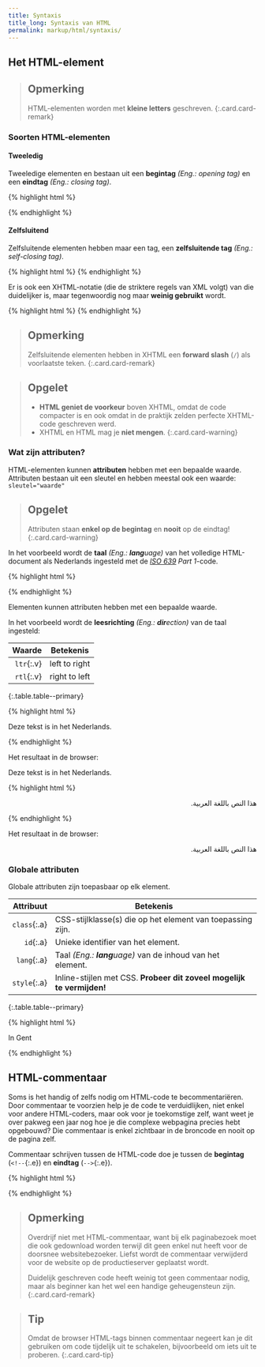 ```yaml
---
title: Syntaxis
title_long: Syntaxis van HTML
permalink: markup/html/syntaxis/
---
```


Het HTML-element
----------------

> Opmerking
> ---
> HTML-elementen worden met **kleine letters** geschreven. 
{:.card.card-remark}

### Soorten HTML-elementen

#### Tweeledig

Tweeledige elementen en bestaan uit een **begintag** *(Eng.: opening tag)* en een **eindtag** *(Eng.: closing tag)*.

{% highlight html %}
<html> <!-- Begintag -->

</html> <!-- Eindtag -->
{% endhighlight %}

#### Zelfsluitend

Zelfsluitende elementen hebben maar een tag, een **zelfsluitende tag** *(Eng.: self-closing tag)*. 

{% highlight html %}
<meta> <!-- Zelfsluitend tag in HTML5 -->
{% endhighlight %}

Er is ook een XHTML-notatie (die de striktere regels van XML volgt) van die duidelijker is, maar tegenwoordig nog maar **weinig gebruikt** wordt.

{% highlight html %}
<meta /> <!--Zelfsluitend tag in XHTML5 -->
{% endhighlight %}

> Opmerking
> ---
> Zelfsluitende elementen hebben in XHTML een **forward slash** (`/`) als voorlaatste teken.
{:.card.card-remark}

> Opgelet
> ---
> - **HTML geniet de voorkeur** boven XHTML, omdat de code compacter is en ook omdat in de praktijk zelden perfecte XHTML-code geschreven werd.
> - XHTML en HTML mag je **niet mengen**.
{:.card.card-warning}

### Wat zijn attributen?

HTML-elementen kunnen **attributen** hebben met een bepaalde waarde. Attributen bestaan uit een sleutel en hebben meestal ook een waarde: `sleutel="waarde"`

> Opgelet
> ---
> Attributen staan **enkel op de begintag** en **nooit** op de eindtag!
{:.card.card-warning}

In het voorbeeld wordt de **taal** *(Eng.: **lang**uage)* van het volledige HTML-document als Nederlands ingesteld met de *[ISO 639](http://www.iso.org/iso/home/standards/language_codes.htm) Part 1*-code.

{% highlight html %}
<html lang="nl">
<!-- … -->
</html>
{% endhighlight %}

Elementen kunnen attributen hebben met een bepaalde waarde.

In het voorbeeld wordt de **leesrichting** *(Eng.: **dir**ection)* van de taal ingesteld:

| Waarde     | Betekenis     |
|-----------:|---------------|
| `ltr`{:.v} | left to right |
| `rtl`{:.v} | right to left |
{:.table.table--primary}

{% highlight html %}
<p dir="ltr" lang="nl">Deze tekst is in het Nederlands.</p>
{% endhighlight %}

Het resultaat in de browser:

<p dir="ltr" lang="nl">Deze tekst is in het Nederlands.</p>

{% highlight html %}
<p dir="rtl" lang="ar">هذا النص باللغة العربية.</p>
{% endhighlight %}

Het resultaat in de browser:

<p dir="rtl" lang="ar">هذا النص باللغة العربية.</p>

### Globale attributen

Globale attributen zijn toepasbaar op elk element.

| Attribuut      | Betekenis                                                             |
|---------------:|-----------------------------------------------------------------------|
|   `class`{:.a} | CSS-stijlklasse(s) die op het element van toepassing zijn.            |
|      `id`{:.a} | Unieke identifier van het element.                                    |
|    `lang`{:.a} | Taal *(Eng.: **lang**uage)* van de inhoud van het element.            |
|   `style`{:.a} | Inline-stijlen met CSS. **Probeer dit zoveel mogelijk te vermijden!** |
{:.table.table--primary}

{% highlight html %}
<p id="alinea-1" class="cursief vet" lang="nl">In Gent</p>
{% endhighlight %}


HTML-commentaar
---------------

Soms is het handig of zelfs nodig om HTML-code te becommentariëren. Door commentaar te voorzien help je de code te verduidlijken, niet enkel voor andere HTML-coders, maar ook voor je toekomstige zelf, want weet je over pakweg een jaar nog hoe je die complexe webpagina precies hebt opgebouwd? Die commentaar is enkel zichtbaar in de broncode en nooit op de pagina zelf.

Commentaar schrijven tussen de HTML-code doe je tussen de **begintag** (`<!--`{:.e}) en **eindtag** (`-->`{:.e}).

{% highlight html %}
<!-- Dit is commentaar. Alles, ook HTML-elementen, binnen deze twee tags wordt genegeerd door de browser. -->
{% endhighlight %}

> Opmerking
> ---
> Overdrijf niet met HTML-commentaar, want bij elk paginabezoek moet die ook gedownload worden terwijl dit geen enkel nut heeft voor de doorsnee websitebezoeker. Liefst wordt de commentaar verwijderd voor de website op de productieserver geplaatst wordt.
>
> Duidelijk geschreven code heeft weinig tot geen commentaar nodig, maar als beginner kan het wel een handige geheugensteun zijn. 
{:.card.card-remark}

> Tip
> ---
> Omdat de browser HTML-tags binnen commentaar negeert kan je dit gebruiken om code tijdelijk uit te schakelen, bijvoorbeeld om iets uit te proberen.
{:.card.card-tip}